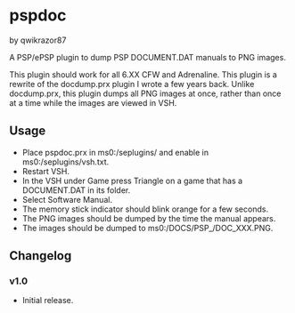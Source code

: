 # pspdoc
by qwikrazor87

A PSP/ePSP plugin to dump PSP DOCUMENT.DAT manuals to PNG images.

This plugin should work for all 6.XX CFW and Adrenaline.
This plugin is a rewrite of the docdump.prx plugin I wrote a few years back.
Unlike docdump.prx, this plugin dumps all PNG images at once,
rather than once at a time while the images are viewed in VSH.

## Usage
- Place pspdoc.prx in ms0:/seplugins/ and enable in ms0:/seplugins/vsh.txt.
- Restart VSH.
- In the VSH under Game press Triangle on a game that has a DOCUMENT.DAT in its folder.
- Select Software Manual.
- The memory stick indicator should blink orange for a few seconds.
- The PNG images should be dumped by the time the manual appears.
- The images should be dumped to ms0:/DOCS/PSP_<GAME FOLDER>/DOC_XXX.PNG.

## Changelog
### v1.0
- Initial release.

